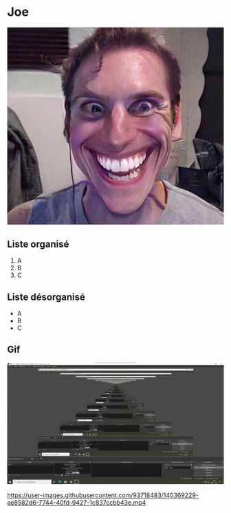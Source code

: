 # Joe
![face](media/JermaSus.jpg)
## Liste organisé
1. A
2. B
3. C
## Liste désorganisé
- A
- B
- C

## Gif
![gif](media/2021-11-04-11-34-05.gif)


https://user-images.githubusercontent.com/93718483/140369229-ae8582d6-7744-40fd-9427-1c837ccbb43e.mp4

